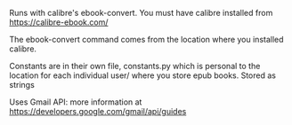 Runs with calibre's ebook-convert. You must have calibre installed from https://calibre-ebook.com/

The ebook-convert command comes from the location where you installed calibre.

Constants are in their own file, constants.py which is personal to the location for each individual user/ where you store epub books. Stored as strings

Uses Gmail API: more information at https://developers.google.com/gmail/api/guides
